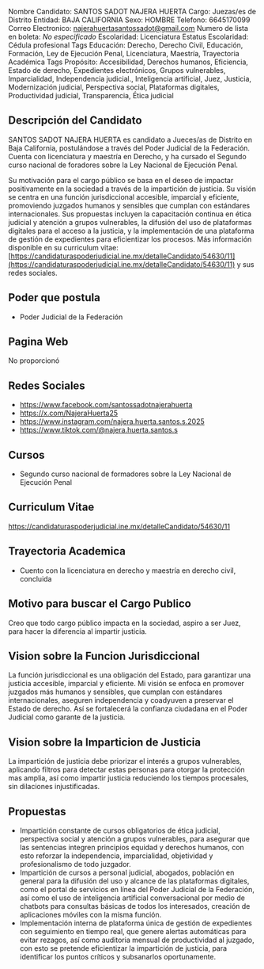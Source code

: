 Nombre Candidato: SANTOS SADOT NAJERA HUERTA
Cargo: Juezas/es de Distrito
Entidad: BAJA CALIFORNIA
Sexo: HOMBRE
Telefono: 6645170099
Correo Electronico: najerahuertasantossadot@gmail.com
Numero de lista en boleta: *No especificado*
Escolaridad: Licenciatura
Estatus Escolaridad: Cédula profesional
Tags Educación: Derecho, Derecho Civil, Educación, Formación, Ley de Ejecución Penal, Licenciatura, Maestría, Trayectoria Académica
Tags Propósito: Accesibilidad, Derechos humanos, Eficiencia, Estado de derecho, Expedientes electrónicos, Grupos vulnerables, Imparcialidad, Independencia judicial., Inteligencia artificial, Juez, Justicia, Modernización judicial, Perspectiva social, Plataformas digitales, Productividad judicial, Transparencia, Ética judicial


## Descripción del Candidato 

SANTOS SADOT NAJERA HUERTA es candidato a Jueces/as de Distrito en Baja California, postulándose a través del Poder Judicial de la Federación. Cuenta con licenciatura y maestría en Derecho, y ha cursado el Segundo curso nacional de foradores sobre la Ley Nacional de Ejecución Penal.

Su motivación para el cargo público se basa en el deseo de impactar positivamente en la sociedad a través de la impartición de justicia. Su visión se centra en una función jurisdiccional accesible, imparcial y eficiente, promoviendo juzgados humanos y sensibles que cumplan con estándares internacionales. Sus propuestas incluyen la capacitación continua en ética judicial y atención a grupos vulnerables, la difusión del uso de plataformas digitales para el acceso a la justicia, y la implementación de una plataforma de gestión de expedientes para eficientizar los procesos. Más información disponible en su curriculum vitae: [https://candidaturaspoderjudicial.ine.mx/detalleCandidato/54630/11](https://candidaturaspoderjudicial.ine.mx/detalleCandidato/54630/11) y sus redes sociales.


## Poder que postula

- Poder Judicial de la Federación


## Pagina Web

No proporcionó


## Redes Sociales

- https://www.facebook.com/santossadotnajerahuerta
- https://x.com/NajeraHuerta25
- https://www.instagram.com/najera.huerta.santos.s.2025
- https://www.tiktok.com/@najera.huerta.santos.s


## Cursos

- Segundo curso nacional de formadores sobre la Ley Nacional de Ejecución Penal


## Curriculum Vitae

https://candidaturaspoderjudicial.ine.mx/detalleCandidato/54630/11


## Trayectoria Academica

- Cuento con la licenciatura en derecho y maestría en derecho civil, concluida


## Motivo para buscar el Cargo Publico

Creo que todo cargo público impacta en la sociedad, aspiro a ser Juez, para hacer la diferencia al impartir justicia.


## Vision sobre la Funcion Jurisdiccional

La función jurisdiccional es una obligación del Estado, para garantizar una justicia accesible, imparcial y eficiente. Mi visión se enfoca en promover juzgados más humanos y sensibles, que cumplan con estándares internacionales, aseguren independencia y coadyuven a preservar el Estado de derecho. Así se fortalecerá la confianza ciudadana en el Poder Judicial como garante de la justicia.


## Vision sobre la Imparticion de Justicia

La impartición de justicia debe priorizar el interés a grupos vulnerables, aplicando filtros para detectar estas personas para otorgar la protección mas amplia, así como impartir justicia reduciendo los tiempos procesales, sin dilaciones injustificadas.


## Propuestas

- Impartición constante de cursos obligatorios de ética judicial, perspectiva social y atención a grupos vulnerables, para asegurar que las sentencias integren principios equidad y derechos humanos, con esto reforzar la independencia, imparcialidad, objetividad y profesionalismo de todo juzgador.
- Impartición de cursos a personal judicial, abogados, población en general para la difusión del uso y alcance de las plataformas digitales, como el portal de servicios en línea del Poder Judicial de la Federación, así como el uso de inteligencia artificial conversacional por medio de chatbots para consultas básicas de todos los interesados, creación de aplicaciones móviles con la misma función.
- Implementación interna de plataforma única de gestión de expedientes con seguimiento en tiempo real, que genere alertas automáticas para evitar rezagos, así como auditoria mensual de productividad al juzgado, con esto se pretende eficientizar la impartición de justicia, para identificar los puntos críticos y subsanarlos oportunamente.

